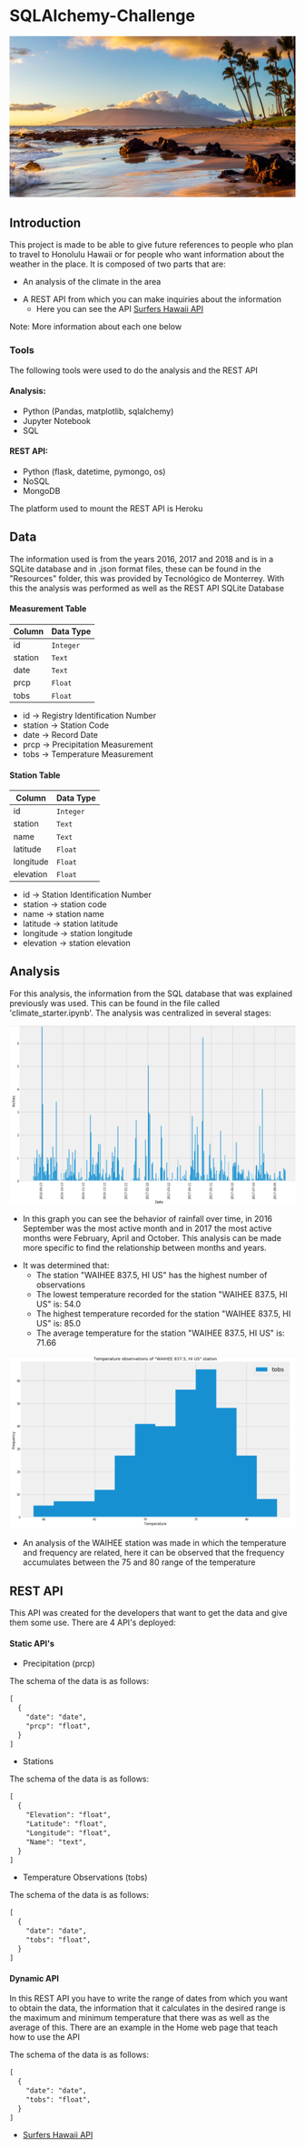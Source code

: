 # SQLAlchemy-Challenge

[![](Resources/img/hawaii.jpg)]()        

## Introduction

This project is made to be able to give future references to people who plan to travel to Honolulu Hawaii or for people who want information about the weather in the place. It is composed of two parts that are:
- An analysis of the climate in the area
+ A REST API from which you can make inquiries about the information
    + Here you can see the API [Surfers Hawaii API](https://enr1qu319-api-hawaii-climate.herokuapp.com "API")

Note: More information about each one below

### Tools

The following tools were used to do the analysis and the REST API

#### Analysis:
- Python (Pandas, matplotlib, sqlalchemy)
- Jupyter Notebook
- SQL

#### REST API:
- Python (flask, datetime, pymongo, os)
- NoSQL
- MongoDB

The platform used to mount the REST API is Heroku

## Data

The information used is from the years 2016, 2017 and 2018 and is in a SQLite database and in .json format files, these can be found in the "Resources" folder, this was provided by Tecnológico de Monterrey.
With this the analysis was performed as well as the REST API
SQLite Database

#### Measurement Table

|  Column  | Data Type |
| -------- | ----------|
|    id    | `Integer` |
|  station |   `Text`  |
|   date   |   `Text`  |
|   prcp   |  `Float`  |
|   tobs   |  `Float`  |


- id      -> Registry Identification Number
- station -> Station Code
- date    -> Record Date
- prcp    -> Precipitation Measurement
- tobs    -> Temperature Measurement


#### Station Table

|    Column    | Data Type |
| ------------ | ----------|
|    id        | `Integer` |
|  station     |   `Text`  |
|   name       |   `Text`  |
|   latitude   |  `Float`  |
|   longitude  |  `Float`  |
|   elevation  |  `Float`  |


- id        -> Station Identification Number
- station   -> station code
- name      -> station name
- latitude  -> station latitude
- longitude -> station longitude
- elevation -> station elevation

## Analysis

For this analysis, the information from the SQL database that was explained previously was used. This can be found in the file called 'climate_starter.ipynb'.
The analysis was centralized in several stages:

[![](Resources/img/1.png)]()   

- In this graph you can see the behavior of rainfall over time, in 2016 September was the most active month and in 2017 the most active months were February, April and October. This analysis can be made more specific to find the relationship between months and years.

+ It was determined that:
    + The station "WAIHEE 837.5, HI US" has the highest number of observations
    + The lowest temperature recorded for the station "WAIHEE 837.5, HI US" is: 54.0
    + The highest temperature recorded for the station "WAIHEE 837.5, HI US" is: 85.0
    + The average temperature for the station "WAIHEE 837.5, HI US" is: 71.66

[![](Resources/img/2.png)]()   

- An analysis of the WAIHEE station was made in which the temperature and frequency are related, here it can be observed that the frequency accumulates between the 75 and 80 range of the temperature


## REST API

This API was created for the developers that want to get the data and give them some use.
There are 4 API's deployed:

#### Static API's

- Precipitation (prcp)

The schema of the data is as follows:

    [ 
      {
        "date": "date",
        "prcp": "float",
      }
    ]
    
- Stations

The schema of the data is as follows:

    [ 
      {
        "Elevation": "float",
        "Latitude": "float",
        "Longitude": "float",
        "Name": "text",
      }
    ]

- Temperature Observations (tobs)

The schema of the data is as follows:

    [ 
      {
        "date": "date",
        "tobs": "float",
      }
    ]

#### Dynamic API

In this REST API you have to write the range of dates from which you want to obtain the data, the information that it calculates in the desired range is the maximum and minimum temperature that there was as well as the average of this.
There are an example in the Home web page that teach how to use the API

The schema of the data is as follows:

    [ 
      {
        "date": "date",
        "tobs": "float",
      }
    ]

- [Surfers Hawaii API](https://enr1qu319-api-hawaii-climate.herokuapp.com "API")

